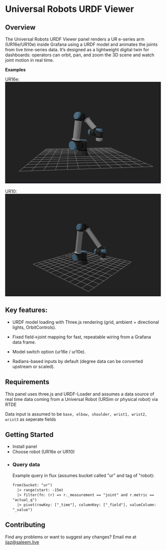 <!-- This README file is going to be the one displayed on the Grafana.com website for your plugin. Uncomment and replace the content here before publishing.

Remove any remaining comments before publishing as these may be displayed on Grafana.com -->

# Universal Robots URDF Viewer

## Overview

The Universal Robots URDF Viewer panel renders a UR e-series arm (UR16e/UR10e) inside Grafana using a URDF model and animates the joints from live time-series data. It’s designed as a lightweight digital twin for dashboards: operators can orbit, pan, and zoom the 3D scene and watch joint motion in real time.

**Examples**

UR16e:
![UR16 Panel](https://raw.githubusercontent.com/ijsaleem/ur16e-panel/refs/heads/main/src/img/screenshots/UR16%20panel.png)

UR10:
![UR10 Panel](https://raw.githubusercontent.com/ijsaleem/ur16e-panel/refs/heads/main/src/img/screenshots/UR10%20panel.png)


## Key features:

- URDF model loading with Three.js rendering (grid, ambient + directional lights, OrbitControls).

- Fixed field→joint mapping for fast, repeatable wiring from a Grafana data frame.

- Model switch option (ur16e / ur10e).

- Radians-based inputs by default (degree data can be converted upstream or scaled).

## Requirements
This panel uses three.js and URDF-Loader and assumes a data source of real time data coming from a Universal Robot (URSim or physical robot) via RTDE  

Data input is assumed to be `base, elbow, shoulder, wrist1, wrist2, wrist3` as seperate fields

## Getting Started
- Install panel
- Choose robot (UR16e or UR10)
- ### Query data
  Example query in flux (assumes bucket called "ur" and tag of "robot):  
  ```
  from(bucket: "ur")
    |> range(start: -15m)
    |> filter(fn: (r) => r._measurement == "joint" and r.metric == "actual_q")
    |> pivot(rowKey: ["_time"], columnKey: ["_field"], valueColumn: "_value")
  ```
  



## Contributing
Find any problems or want to suggest any changes? Email me at [ijaz@saleem.live](mailto:ijaz@saleem.live)
